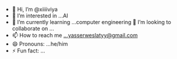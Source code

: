- 👋 Hi, I’m @xiiiiviya
- 👀 I’m interested in ...AI
- 🌱 I’m currently learning ...computer engineering
   💞️ I’m looking to collaborate on ...
- 📫 How to reach me ...yasserweslatyy@gmail.com
- 😄 Pronouns: ...he/him
- ⚡ Fun fact: ...

<!---
xiiiiviya/xiiiiviya is a ✨ special ✨ repository because its `README.md` (this file) appears on your GitHub profile.
You can click the Preview link to take a look at your changes.
--->
